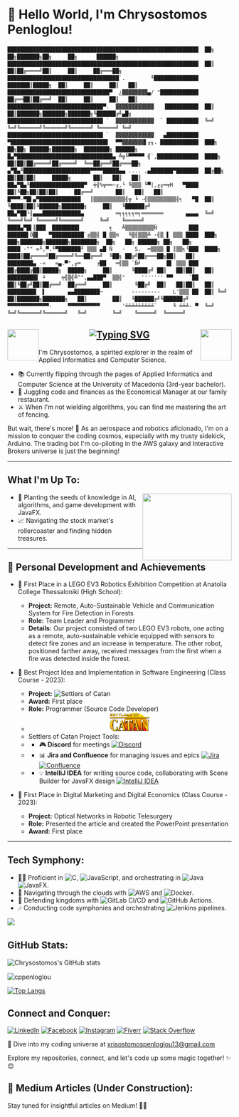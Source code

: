 # 👋 Hello World, I'm Chrysostomos Penloglou!
```
████████████████████████████████████████████████████████████  ██╗  ██╗███████╗██╗     ██╗      ██████╗
████████████████████████████████████████████████████████████  ██║  ██║██╔════╝██║     ██║     ██╔═══██╗
███████████████████████████████████`.        ╙██████████████  ███████║█████╗  ██║     ██║     ██║   ██║
████████████████████████████████▀  ¿▓▓▓▓▓▓▓▓▄/ "████████████  ██╔══██║██╔══╝  ██║     ██║     ██║   ██║
██████████████████████████████▀.  ▓▓▓▓▓▓▓▓▓▓▓▓   ▐██████████  ██║  ██║███████╗███████╗███████╗╚██████╔╝▄█╗
██████████████████████████████ `  ▓▓▓▓▓▓▓▓▓▓▓▓  ` ██████████  ╚═╝  ╚═╝╚══════╝╚══════╝╚══════╝ ╚═════╝ ╚═╝
██████████████████████████████ `  ▓▓▓▓▓▓▓▓▓▓▓▓   ▄██████████
▀██████████████████████████████▌  ▀▀▓▓▓▓▓▓▓▌╓╖. ████████████  ███╗   ██╗██╗ ██████╗███████╗  ████████╗ ██████╗
█▄▀██████████████████████████████▄ ╩╦╙▀▀▀▀▀ ╣`,█████████████  ████╗  ██║██║██╔════╝██╔════╝  ╚══██╔══╝██╔═══██╗
▄▀█▄╙█████████████████████▀▀▀▀█████▄▄ .... ,▄███████▀███████  ██╔██╗ ██║██║██║     █████╗       ██║   ██║   ██║
██▄▀█▄╙█████████████████▀  ╪╢%╦══~╓,└ ╚▒▒▒ ╙▀|,╓╓═╤H   ▀████  ██║╚██╗██║██║██║     ██╔══╝       ██║   ██║   ██║
█▀▀▀-▀█▌▄▀█████████████   ║▒▒▒▒▒▒▒▒▒▒╢╦ ╘ -╣▒▒▒▒▒▒▒▒▒╢╕   ▀█  ██║ ╚████║██║╚██████╗███████╗     ██║   ╚██████╔╝
██▄▀██└║▄▄▄████████████▄          ═╕╕╕╕╕═╕═══════       ▄▄▄▄  ╚═╝  ╚═══╝╚═╝ ╚═════╝╚══════╝     ╚═╝    ╚═════╝
████▄▀█▌║███  ████████▌         ╕   ╩▒▒▒▒▒▒▒▒▒Ñ          ███
██████▌Ö▓▌   ▀██████████`╔▒▒╣ █ ▒▒m   ╚▒╢▒▒▒╩ -╣▒ ▌ ▒▒▒ ████  ███╗   ███╗███████╗███████╗████████╗  ██╗   ██╗ ██████╗ ██╗   ██╗
████ -"" ∞╙,▀.╙▀███████╜ ▒▒▒ ▄█ Ñ   -   S.  ═▒▒▒▒ █ ║▒▒╕└███  ████╗ ████║██╔════╝██╔════╝╚══██╔══╝  ╚██╗ ██╔╝██╔═══██╗██║   ██║
████████▄ -«   ∞▄.▀",╓═     ╒██   ═╣▒▒ `Ñ╛        █▌ ▒▒▒ ███  ██╔████╔██║█████╗  █████╗     ██║      ╚████╔╝ ██║   ██║██║   ██║
█████████▌ º     ╤╣▒╣╩^",▄▄███▀  ▒▒╣"     ''''''' ▀▀     `██  ██║╚██╔╝██║██╔══╝  ██╔══╝     ██║       ╚██╔╝  ██║   ██║██║   ██║
█████████  ▌       ▄▄████████─         ---------    L'▒▒▒ ██  ██║ ╚═╝ ██║███████╗███████╗   ██║        ██║   ╚██████╔╝╚██████╔╝
▀▀▀▀▀▀▀▀▀▀▀▀▀-     ▀▀▀▀▀▀▀▀▀▀       '╧╧╧╧╧╧╧╧╧`     ╚ ╧╧╧- ▀  ╚═╝     ╚═╝╚══════╝╚══════╝   ╚═╝        ╚═╝    ╚═════╝  ╚═════╝
```

<h2 align="center">
  <img align="left" height=70px width=70px src="https://www.picgifs.com/sport-graphics/sport-graphics/fencing/sport-graphics-fencing-754426.gif">
   <a href="https://git.io/typing-svg"><img src="https://readme-typing-svg.demolab.com?font=Consolas&duration=4500&pause=1000&color=25F5DA&center=true&vCenter=true&width=535&lines=Welcome+to+the+tech+carnival+of+curiosity;Where+bits+and+bytes+come+to+life!;Student+at+University+of+Macedonia" alt="Typing SVG" /></a> 
  <img align="right" height=70px width=70px src="https://www.picgifs.com/sport-graphics/sport-graphics/fencing/sport-graphics-fencing-754426.gif">
</h2>

I'm Chrysostomos, a spirited explorer in the realm of Applied Informatics and Computer Science.

- 📚 Currently flipping through the pages of Applied Informatics and Computer Science at the University of Macedonia (3rd-year bachelor).
- 💼 Juggling code and finances as the Economical Manager at our family restaurant.
- ⚔️ When I'm not wielding algorithms, you can find me mastering the art of fencing.

But wait, there's more! 🌌 As an aerospace and robotics aficionado, I'm on a mission to conquer the coding cosmos, especially with my trusty sidekick, Arduino. The trading bot I'm co-piloting in the AWS galaxy and Interactive Brokers universe is just the beginning!

---------
## What I'm Up To:
<img align="right" width="200" height="150" src="https://www.protocol.com/media-library/stock-market-up-arrow.jpg?id=24808026&width=1245&height=700&quality=85&coordinates=28%2C0%2C29%2C0"/>


- 🌱 Planting the seeds of knowledge in AI, algorithms, and game development with JavaFX.
- 📈 Navigating the stock market's rollercoaster and finding hidden treasures.

---------

## 🤺 Personal Development and Achievements

- 🥇 First Place in a LEGO EV3 Robotics Exhibition Competition at Anatolia College Thessaloniki (High School):
  - **Project:** Remote, Auto-Sustainable Vehicle and Communication System for Fire Detection in Forests
  - **Role:** Team Leader and Programmer
  - **Details:** Our project consisted of two LEGO EV3 robots, one acting as a remote, auto-sustainable vehicle equipped with sensors to detect fire zones and an increase in temperature. The other robot, positioned farther away, received messages from the first when a fire was detected inside the forest.

- 🥇 Best Project Idea and Implementation in Software Engineering (Class Course - 2023):
  - **Project:** ![Settlers of Catan](https://github.com/Lovelaced-Team/Settlers-of-catan)
  - **Award:** First place
  - **Role:** Programmer (Source Code Developer)
  - <img src="https://github.com/Lovelaced-Team/Settlers-of-catan/blob/main/src/main/resources/assets/startScreen/Settlers_Of_Catan_Logo.png" width="20%" height="20%" style="margin-left:40%"/>
  - Settlers of Catan Project Tools:
  - - 🎮 **Discord** for meetings [![Discord](https://img.shields.io/badge/Discord-7289DA?style=for-the-badge&logo=discord&logoColor=white)](https://discord.com/)
  - - 📊 **Jira and Confluence** for managing issues and epics [![Jira](https://img.shields.io/badge/Jira-0052CC?style=for-the-badge&logo=jira&logoColor=white)](https://www.atlassian.com/software/jira) [![Confluence](https://img.shields.io/badge/Confluence-172B4D?style=for-the-badge&logo=confluence&logoColor=white)](https://www.atlassian.com/software/confluence)
  - - 💡 **IntelliJ IDEA** for writing source code, collaborating with Scene Builder for JavaFX design [![IntelliJ IDEA](https://img.shields.io/badge/IntelliJ_IDEA-000000?style=for-the-badge&logo=intellij-idea&logoColor=white)](https://www.jetbrains.com/idea/)

- 🥇 First Place in Digital Marketing and Digital Economics (Class Course - 2023):
  - **Project:** Optical Networks in Robotic Telesurgery
  - **Role:** Presented the article and created the PowerPoint presentation
  - **Award:** First place

---------

## Tech Symphony:

- 👨‍💻 Proficient in ![C](https://img.shields.io/badge/C-00599C?style=for-the-badge&logo=c&logoColor=white), ![JavaScript](https://img.shields.io/badge/JavaScript-F7DF1E?style=for-the-badge&logo=javascript&logoColor=black), and orchestrating in ![Java](https://img.shields.io/badge/Java-ED8B00?style=for-the-badge&logo=java&logoColor=white) ![JavaFX](https://img.shields.io/badge/JavaFX-007396?style=for-the-badge&logo=javafx&logoColor=white).
- 🚀 Navigating through the clouds with ![AWS](https://img.shields.io/badge/AWS-232F3E?style=for-the-badge&logo=amazon-aws&logoColor=white) and ![Docker](https://img.shields.io/badge/Docker-2496ED?style=for-the-badge&logo=docker&logoColor=white).
- 🏰 Defending kingdoms with ![GitLab CI/CD](https://img.shields.io/badge/GitLab_CI%2FCD-222222?style=for-the-badge&logo=gitlab&logoColor=white) and ![GitHub Actions](https://img.shields.io/badge/GitHub_Actions-2088FF?style=for-the-badge&logo=github-actions&logoColor=white).
- 🎶 Conducting code symphonies and orchestrating ![Jenkins](https://img.shields.io/badge/Jenkins-D24939?style=for-the-badge&logo=jenkins&logoColor=white) pipelines.

<img src="https://github.com/Anmol-Baranwal/Cool-GIFs-For-GitHub/assets/74038190/d48893bd-0757-481c-8d7e-ba3e163feae7" />


## GitHub Stats:

![Chrysostomos's GitHub stats](https://github-readme-stats.vercel.app/api?username=cppenloglou&show_icons=true&theme=radical)

<img align="center" src="https://github-readme-streak-stats.herokuapp.com/?user=cppenloglou&theme=aura&show_icons=true" alt="cppenloglou" />

[![Top Langs](https://github-readme-stats.vercel.app/api/top-langs/?username=cppenloglou&layout=compact&theme=radical)](https://github.com/cppenloglou/github-readme-stats)

## Connect and Conquer:

[![LinkedIn](https://img.shields.io/badge/LinkedIn-0077B5?style=for-the-badge&logo=linkedin&logoColor=white)](https://www.linkedin.com/in/chrysostomos-penloglou-775091194/) [![Facebook](https://img.shields.io/badge/Facebook-1877F2?style=for-the-badge&logo=facebook&logoColor=white)](https://www.facebook.com/profile.php?id=100009053420541) [![Instagram](https://img.shields.io/badge/Instagram-E4405F?style=for-the-badge&logo=instagram&logoColor=white)](https://www.instagram.com/chrysostomospenloglou/) [![Fiverr](https://img.shields.io/badge/Fiverr-1DBF73?style=for-the-badge&logo=fiverr&logoColor=white)](https://www.fiverr.com/chrysostomos_pe?up_rollout=true) [![Stack Overflow](https://img.shields.io/badge/Stack_Overflow-FE7A16?style=for-the-badge&logo=stack-overflow&logoColor=white)](https://stackoverflow.com/users/22770753/cppenloglou)



📧 Dive into my coding universe at xrisostomospenloglou13@gmail.com

Explore my repositories, connect, and let's code up some magic together! ✨😊

## 📝 Medium Articles (Under Construction):

Stay tuned for insightful articles on Medium! 🚧✨
